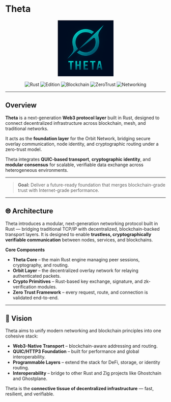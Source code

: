 # Theta

<div align="center">
  <img src="assets/icons/theta.png" alt="Theta Logo" width="175" height="175">

![Rust](https://img.shields.io/badge/Built%20with-Rust-red?logo=rust)
![Edition](https://img.shields.io/badge/Edition-2024-blue)
![Blockchain](https://img.shields.io/badge/Protocol-Blockchain-black)
![ZeroTrust](https://img.shields.io/badge/Security-Zero%20Trust-critical)
![Networking](https://img.shields.io/badge/Layer-Network%20Overlay-green)

</div>

---

## Overview

**Theta** is a next-generation **Web3 protocol layer** built in Rust, designed to connect decentralized infrastructure across blockchain, mesh, and traditional networks.

It acts as the **foundation layer** for the Orbit Network, bridging secure overlay communication, node identity, and cryptographic routing under a zero-trust model.

Theta integrates **QUIC-based transport**, **cryptographic identity**, and **modular consensus** for scalable, verifiable data exchange across heterogeneous environments.

---

> **Goal:** Deliver a future-ready foundation that merges blockchain-grade trust with Internet-grade performance.
---

## 🌐 Architecture

Theta introduces a modular, next-generation networking protocol built in Rust — bridging traditional TCP/IP with decentralized, blockchain-backed transport layers. It is designed to enable **trustless, cryptographically verifiable communication** between nodes, services, and blockchains.

**Core Components**

* **Theta Core** – the main Rust engine managing peer sessions, cryptography, and routing.
* **Orbit Layer** – the decentralized overlay network for relaying authenticated packets.
* **Crypto Primitives** – Rust-based key exchange, signature, and zk-verification modules.
* **Zero Trust Framework** – every request, route, and connection is validated end-to-end.

---

## 🧠 Vision

Theta aims to unify modern networking and blockchain principles into one cohesive stack:

* **Web3-Native Transport** – blockchain-aware addressing and routing.
* **QUIC/HTTP3 Foundation** – built for performance and global interoperability.
* **Programmable Layers** – extend the stack for DeFi, storage, or identity routing.
* **Interoperability** – bridge to other Rust and Zig projects like Ghostchain and Ghostplane.

Theta is the **connective tissue of decentralized infrastructure** — fast, resilient, and verifiable.

